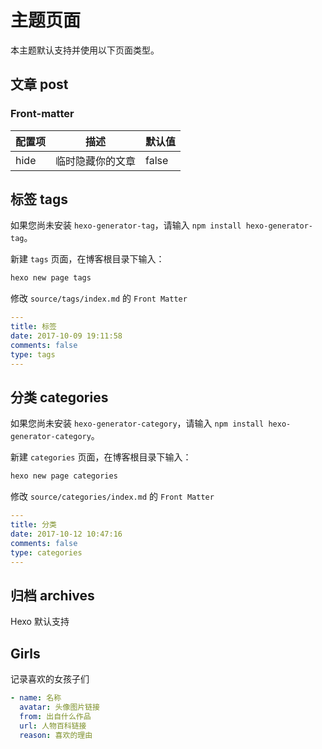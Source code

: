 # 主题页面

本主题默认支持并使用以下页面类型。

## 文章 post

### Front-matter

| 配置项 | 描述             | 默认值 |
| ------ | ---------------- | ------ |
| hide   | 临时隐藏你的文章 | false  |

## 标签 tags

如果您尚未安装 `hexo-generator-tag`，请输入 `npm install hexo-generator-tag`。

新建 `tags` 页面，在博客根目录下输入：

```sh
hexo new page tags
```

修改 `source/tags/index.md` 的 `Front Matter`

```yml {5}
---
title: 标签
date: 2017-10-09 19:11:58
comments: false
type: tags
---

```

## 分类 categories

如果您尚未安装 `hexo-generator-category`，请输入 `npm install hexo-generator-category`。

新建 `categories` 页面，在博客根目录下输入：

```sh
hexo new page categories
```

修改 `source/categories/index.md` 的 `Front Matter`

```yml {5}
---
title: 分类
date: 2017-10-12 10:47:16
comments: false
type: categories
---

```

## 归档 archives

Hexo 默认支持

## Girls

记录喜欢的女孩子们

```yml
- name: 名称
  avatar: 头像图片链接
  from: 出自什么作品
  url: 人物百科链接
  reason: 喜欢的理由
```
